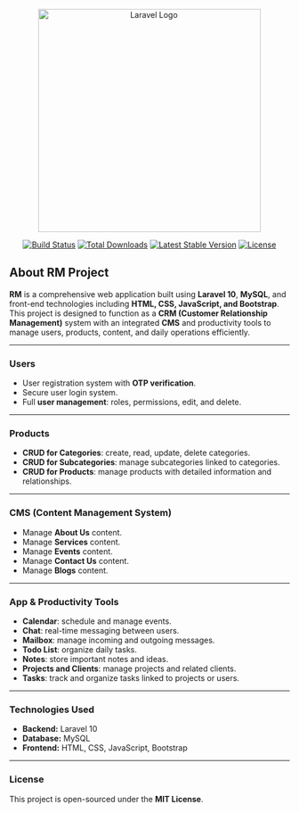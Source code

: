 <p align="center">
  <a href="https://laravel.com" target="_blank">
    <img src="https://raw.githubusercontent.com/laravel/art/master/logo-lockup/5%20SVG/2%20CMYK/1%20Full%20Color/laravel-logolockup-cmyk-red.svg" width="400" alt="Laravel Logo">
  </a>
</p>

<p align="center">
  <a href="https://github.com/laravel/framework/actions"><img src="https://github.com/laravel/framework/workflows/tests/badge.svg" alt="Build Status"></a>
  <a href="https://packagist.org/packages/laravel/framework"><img src="https://img.shields.io/packagist/dt/laravel/framework" alt="Total Downloads"></a>
  <a href="https://packagist.org/packages/laravel/framework"><img src="https://img.shields.io/packagist/v/laravel/framework" alt="Latest Stable Version"></a>
  <a href="https://packagist.org/packages/laravel/framework"><img src="https://img.shields.io/packagist/l/laravel/framework" alt="License"></a>
</p>

## About RM Project

**RM** is a comprehensive web application built using **Laravel 10**, **MySQL**, and front-end technologies including **HTML, CSS, JavaScript, and Bootstrap**.  
This project is designed to function as a **CRM (Customer Relationship Management)** system with an integrated **CMS** and productivity tools to manage users, products, content, and daily operations efficiently.

---

### Users

- User registration system with **OTP verification**.  
- Secure user login system.  
- Full **user management**: roles, permissions, edit, and delete.

---

### Products

- **CRUD for Categories**: create, read, update, delete categories.  
- **CRUD for Subcategories**: manage subcategories linked to categories.  
- **CRUD for Products**: manage products with detailed information and relationships.

---

### CMS (Content Management System)

- Manage **About Us** content.  
- Manage **Services** content.  
- Manage **Events** content.  
- Manage **Contact Us** content.  
- Manage **Blogs** content.

---

### App & Productivity Tools

- **Calendar**: schedule and manage events.  
- **Chat**: real-time messaging between users.  
- **Mailbox**: manage incoming and outgoing messages.  
- **Todo List**: organize daily tasks.  
- **Notes**: store important notes and ideas.  
- **Projects and Clients**: manage projects and related clients.  
- **Tasks**: track and organize tasks linked to projects or users.

---

### Technologies Used

- **Backend:** Laravel 10  
- **Database:** MySQL  
- **Frontend:** HTML, CSS, JavaScript, Bootstrap  

---

### License

This project is open-sourced under the **MIT License**.
